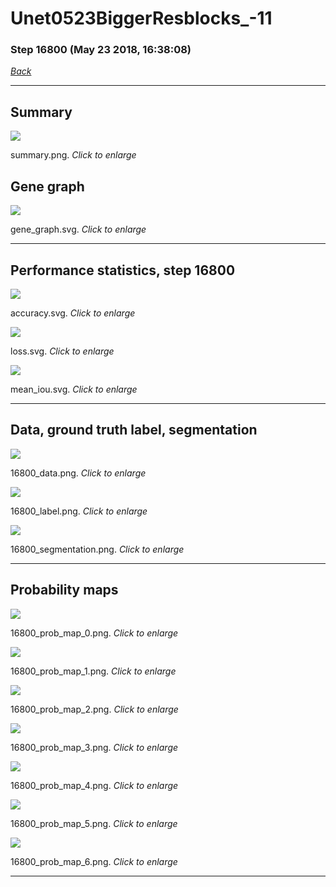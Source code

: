 # Unet0523BiggerResblocks_-11

### Step 16800 (May 23 2018, 16:38:08)

[_Back_](..)

---

## Summary

<div class="images"><a href="media/summary.png"><img  src="media/summary.png" align="center"></a><p>summary.png. <i>Click to enlarge</i></p></div>

## Gene graph

<div class="images"><a href="media/gene_graph.svg"><img  src="media/gene_graph.svg" align="center"></a><p>gene_graph.svg. <i>Click to enlarge</i></p></div>

---

## Performance statistics, step 16800

<div class="images"><a href="media/accuracy.svg"><img class="mini" src="media/accuracy.svg" align="center"></a><p>accuracy.svg. <i>Click to enlarge</i></p></div>
<div class="images"><a href="media/loss.svg"><img class="mini" src="media/loss.svg" align="center"></a><p>loss.svg. <i>Click to enlarge</i></p></div>
<div class="images"><a href="media/mean_iou.svg"><img class="mini" src="media/mean_iou.svg" align="center"></a><p>mean_iou.svg. <i>Click to enlarge</i></p></div>

---

## Data, ground truth label, segmentation

<div class="images"><a href="media/16800_data.png"><img class="mini" src="media/16800_data.png" align="center"></a><p>16800_data.png. <i>Click to enlarge</i></p></div>
<div class="images"><a href="media/16800_label.png"><img class="mini" src="media/16800_label.png" align="center"></a><p>16800_label.png. <i>Click to enlarge</i></p></div>
<div class="images"><a href="media/16800_segmentation.png"><img class="mini" src="media/16800_segmentation.png" align="center"></a><p>16800_segmentation.png. <i>Click to enlarge</i></p></div>

---

## Probability maps

<div class="images"><a href="media/16800_prob_map_0.png"><img class="mini" src="media/16800_prob_map_0.png" align="center"></a><p>16800_prob_map_0.png. <i>Click to enlarge</i></p></div>
<div class="images"><a href="media/16800_prob_map_1.png"><img class="mini" src="media/16800_prob_map_1.png" align="center"></a><p>16800_prob_map_1.png. <i>Click to enlarge</i></p></div>
<div class="images"><a href="media/16800_prob_map_2.png"><img class="mini" src="media/16800_prob_map_2.png" align="center"></a><p>16800_prob_map_2.png. <i>Click to enlarge</i></p></div>
<div class="images"><a href="media/16800_prob_map_3.png"><img class="mini" src="media/16800_prob_map_3.png" align="center"></a><p>16800_prob_map_3.png. <i>Click to enlarge</i></p></div>
<div class="images"><a href="media/16800_prob_map_4.png"><img class="mini" src="media/16800_prob_map_4.png" align="center"></a><p>16800_prob_map_4.png. <i>Click to enlarge</i></p></div>
<div class="images"><a href="media/16800_prob_map_5.png"><img class="mini" src="media/16800_prob_map_5.png" align="center"></a><p>16800_prob_map_5.png. <i>Click to enlarge</i></p></div>
<div class="images"><a href="media/16800_prob_map_6.png"><img class="mini" src="media/16800_prob_map_6.png" align="center"></a><p>16800_prob_map_6.png. <i>Click to enlarge</i></p></div>

---



